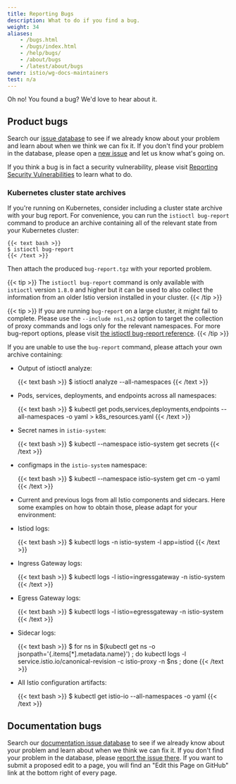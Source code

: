 ```yaml
---
title: Reporting Bugs
description: What to do if you find a bug.
weight: 34
aliases:
    - /bugs.html
    - /bugs/index.html
    - /help/bugs/
    - /about/bugs
    - /latest/about/bugs
owner: istio/wg-docs-maintainers
test: n/a
---
```


Oh no! You found a bug? We'd love to hear about it.

## Product bugs

Search our [issue database](https://github.com/istio/istio/issues/) to see if
we already know about your problem and learn about when we think we can fix
it. If you don't find your problem in the database, please open a [new
issue](https://github.com/istio/istio/issues/new/choose) and let us know
what's going on.

If you think a bug is in fact a security vulnerability, please visit [Reporting Security Vulnerabilities](/docs/releases/security-vulnerabilities/)
to learn what to do.

### Kubernetes cluster state archives

If you're running on Kubernetes, consider including a cluster state
archive with your bug report.
For convenience, you can run the `istioctl bug-report` command to produce an archive containing
all of the relevant state from your Kubernetes cluster:

    {{< text bash >}}
    $ istioctl bug-report
    {{< /text >}}

Then attach the produced `bug-report.tgz` with your reported problem.

{{< tip >}}
The `istioctl bug-report` command is only available with `istioctl` version `1.8.0` and higher but it can be used to also collect the information from an older Istio version installed in your cluster.
{{< /tip >}}

{{< tip >}}
If you are running `bug-report` on a large cluster, it might fail to complete.
Please use the `--include ns1,ns2` option to target the collection of proxy
commands and logs only for the relevant namespaces. For more bug-report options,
please visit [the istioctl bug-report
reference](/docs/reference/commands/istioctl/#istioctl-bug-report).
{{< /tip >}}

If you are unable to use the `bug-report` command, please attach your own archive
containing:

* Output of istioctl analyze:

    {{< text bash >}}
    $ istioctl analyze --all-namespaces
    {{< /text >}}

* Pods, services, deployments, and endpoints across all namespaces:

    {{< text bash >}}
    $ kubectl get pods,services,deployments,endpoints --all-namespaces -o yaml > k8s_resources.yaml
    {{< /text >}}

* Secret names in `istio-system`:

    {{< text bash >}}
    $ kubectl --namespace istio-system get secrets
    {{< /text >}}

* configmaps in the `istio-system` namespace:

    {{< text bash >}}
    $ kubectl --namespace istio-system get cm -o yaml
    {{< /text >}}

* Current and previous logs from all Istio components and sidecars.
Here some examples on how to obtain those, please adapt for your environment:

* Istiod logs:

    {{< text bash >}}
    $ kubectl logs -n istio-system -l app=istiod
    {{< /text >}}

* Ingress Gateway logs:

    {{< text bash >}}
    $ kubectl logs -l istio=ingressgateway -n istio-system
    {{< /text >}}

* Egress Gateway logs:

    {{< text bash >}}
    $ kubectl logs -l istio=egressgateway -n istio-system
    {{< /text >}}

* Sidecar logs:

    {{< text bash >}}
    $ for ns in $(kubectl get ns -o jsonpath='{.items[*].metadata.name}') ; do kubectl logs -l service.istio.io/canonical-revision -c istio-proxy -n $ns ; done
    {{< /text >}}

* All Istio configuration artifacts:

    {{< text bash >}}
    $ kubectl get istio-io --all-namespaces -o yaml
    {{< /text >}}

## Documentation bugs

Search our [documentation issue database](https://github.com/istio/istio.io/issues/) to see if
we already know about your problem and learn about when we think we can fix it. If you don't
find your problem in the database, please [report the issue there](https://github.com/istio/istio.io/issues/new).
If you want to submit a proposed edit to a page, you will find an "Edit this Page on GitHub"
link at the bottom right of every page.
